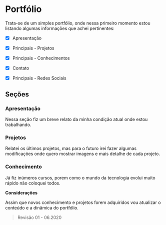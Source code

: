 # Portfólio

Trata-se de um simples portfólio, onde nessa primeiro momento estou listando algumas informações que achei pertinentes:

- [x] Apresentação

- [x] Principais - Projetos

- [x] Principais - Conhecimentos

- [x] Contato

- [x] Principais - Redes Sociais

## Seções

### Apresentação

Nessa seção fiz um breve relato da minha condição atual onde estou trabalhando.

### Projetos

Relatei os últimos projetos, mas para o futuro irei fazer algumas modificações onde quero mostrar imagens e mais detalhe de cada projeto.

### Conhecimento

Já fiz inúmeros cursos, porem como o mundo da tecnologia evolui muito rápido não coloquei todos.



**Considerações**

Assim que novos conhecimento e projetos forem adquiridos vou atualizar o conteúdo e a dinâmica do portfólio.

> Revisão 01 - 06.2020
